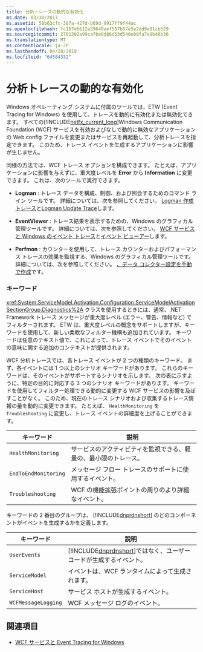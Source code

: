 ```yaml
---
title: 分析トレースの動的な有効化
ms.date: 03/30/2017
ms.assetid: 58b63cfc-307a-427d-b69d-9917ff9f44ac
ms.openlocfilehash: fc157e6612a59640aef557b57e5e2dd9e91cb529
ms.sourcegitcommit: 2701302a99cafbe0d86d53d540eb0fa7e9b46b36
ms.translationtype: MT
ms.contentlocale: ja-JP
ms.lasthandoff: 04/28/2019
ms.locfileid: "64584332"
---
```

# <a name="dynamically-enabling-analytic-tracing"></a>分析トレースの動的な有効化
Windows オペレーティング システムに付属のツールでは、ETW (Event Tracing for Windows) を使用して、トレースを動的に有効化または無効化できます。 すべての[!INCLUDE[netfx_current_long](../../../../../includes/netfx-current-long-md.md)]Windows Communication Foundation (WCF) サービスを有効およびなしで動的に無効なアプリケーションの Web.config ファイルを変更またはサービスを再起動して、分析トレースを指定できます。 このため、トレース イベントを生成するアプリケーションに影響が生じません。  
  
 同様の方法では、WCF トレース オプションを構成できます。 たとえば、アプリケーションに影響を与えずに、重大度レベルを **Error** から **Information** に変更できます。 これは、次のツールで実行できます。  
  
- **Logman** : トレース データを構成、制御、および照会するためのコマンド ライン ツールです。 詳細については、次を参照してください。 [Logman 作成トレース](https://go.microsoft.com/fwlink/?LinkId=165426)と[Logman Update Trace](https://go.microsoft.com/fwlink/?LinkId=165427)します。  
  
- **EventViewer** : トレース結果を表示するための、Windows のグラフィカル管理ツールです。 詳細については、次を参照してください。 [WCF サービスと Windows のイベント トレース](../../../../../docs/framework/wcf/samples/wcf-services-and-event-tracing-for-windows.md)と[イベント ビューアー](https://go.microsoft.com/fwlink/?LinkId=165428)します。  
  
- **Perfmon** : カウンターを使用して、トレース カウンターおよびパフォーマンス トレースの効果を監視する、Windows のグラフィカル管理ツールです。 詳細については、次を参照してください。 [、データ コレクター設定を手動で作成](https://go.microsoft.com/fwlink/?LinkId=165429)です。  
  
### <a name="keywords"></a>キーワード  
 <xref:System.ServiceModel.Activation.Configuration.ServiceModelActivationSectionGroup.Diagnostics%2A> クラスを使用するときには、通常、.NET Framework トレース メッセージが重大度レベル (エラー、警告、情報など) でフィルターされます。 ETW は、重大度レベルの概念をサポートしますが、キーワードを使用して、新しい柔軟なフィルター機構も追加されています。 キーワードは任意のテキスト値で、これによって、トレース イベントでそのイベントの意味に関する追加のコンテキストが提供されます。  
  
 WCF 分析トレースでは、各トレース イベントが 2 つの種類のキーワード。 まず、各イベントには 1 つ以上のシナリオ キーワードがあります。 これらのキーワードは、そのイベントがサポートするシナリオを示します。 次の表に示すように、特定の目的に対応する 3 つのシナリオ キーワードがあります。 キーワードを使用してフィルター処理できる動的に変更する WCF サービスの影響を及ぼすことがなく。 このため、現在のトレース シナリオおよび収集するトレース情報の量を動的に変更できます。 たとえば、 `HealthMonitoring` を `Troubleshooting` に変更し、トレース イベントの詳細度を上げることができます。  
  
|キーワード|説明|  
|-------------|-----------------|  
|`HealthMonitoring`|サービスのアクティビティを監視できる、軽量の、最小限のトレース。|  
|`EndToEndMonitoring`|メッセージ フロー トレースのサポートに使用するイベント。|  
|`Troubleshooting`|WCF の機能拡張ポイントの周りのより詳細なイベント。|  
  
 キーワードの 2 番目のグループは、 [!INCLUDE[dnprdnshort](../../../../../includes/dnprdnshort-md.md)] のどのコンポーネントがイベントを生成するかを定義します。  
  
|キーワード|説明|  
|-------------|-----------------|  
|`UserEvents`|[!INCLUDE[dnprdnshort](../../../../../includes/dnprdnshort-md.md)]ではなく、ユーザー コードが生成するイベント。|  
|`ServiceModel`|イベントは、WCF ランタイムによって生成されます。|  
|`ServiceHost`|サービス ホストが生成するイベント。|  
|`WCFMessageLogging`|WCF メッセージ ログのイベント。|  
  
## <a name="see-also"></a>関連項目

- [WCF サービスと Event Tracing for Windows](../../../../../docs/framework/wcf/samples/wcf-services-and-event-tracing-for-windows.md)
